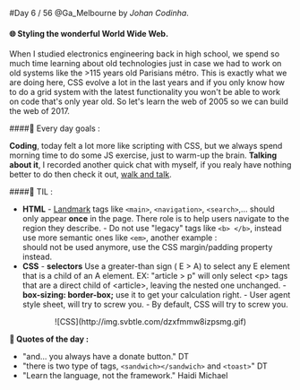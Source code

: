 #Day 6 / 56
@Ga_Melbourne by *Johan Codinha*.  

#### :globe_with_meridians: Styling the wonderful World Wide Web.
When I studied electronics engineering back in high school, we spend so much time learning about old technologies just in case we had to work on old systems like the >115 years old Parisians métro.
This is exactly what we are doing here, CSS evolve a lot in the last years and if you only know how to do a grid system with the latest functionality you won't be able to work on code that's only  year old. So let's learn the web of 2005 so we can build the web of 2017.

####:dart: Every day goals :  

**Coding**, today felt a lot more like scripting with CSS, but we always spend morning time to do some JS exercise, just to warm-up the brain.
**Talking about it**, I recorded another quick chat with myself, if you realy have nothing better to do then check it out, [walk and talk](https://soundcloud.com/johan-c-819300950/walk-and-talk-day-6-58).

####:book: TIL :

- **HTML**
        - [Landmark](https://www.w3.org/TR/wai-aria/roles#landmark_roles) tags like `<main>`, `<navigation>`, `<search>`,… should only appear **once** in the page. There role is to help users navigate to the region they describe.
        - Do not use "legacy" tags like `<b> </b>`, instead use more semantic ones like `<em>`, another example : <br> should not be used anymore, use the CSS margin/padding property instead.
- **CSS**
        - **selectors**  Use a greater-than sign ( E > A) to select any E element that is a child  of an A element. EX:  "article > p" will only select  <p\> tags that are a direct child of <article\>, leaving the nested one unchanged.
        - **box-sizing: border-box;** use it to get your calculation right.
        - User agent style sheet, will try to screw you.
        - By default, CSS will try to screw you.  
        
<center>![CSS](http://img.svbtle.com/dzxfmmw8izpsmg.gif)</center>

**:shell: Quotes of the day :**
- "and... you always have a donate button." DT
- "there is two type of tags, `<sandwich></sandwich>` and `<toast>`" DT
- "Learn the language, not the framework." Haidi Michael